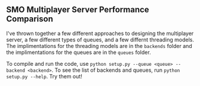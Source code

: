 ## SMO Multiplayer Server Performance Comparison

I've thrown together a few different approaches to designing the multiplayer server, a few different
types of queues, and a few differnt threading models. The implimentations for the threading models
are in the `backends` folder and the implimentations for the queues are in the `queues` folder.

To compile and run the code, use `python setup.py --queue <queue> --backend <backend>`. To see the
list of backends and queues, run `python setup.py --help`. Try them out!
